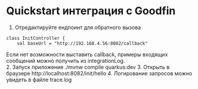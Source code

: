 # Quickstart интеграция с Goodfin

1. Отредактируйте ендпоинт для обратного вызова
``` 
class InitController {
    val baseUrl = "http://192.168.4.56:8082/callback"
```
Если нет возможности выставить callback, примеры входящих сообщений можно получить из integrationLog.    
2. Запуск приложения ./mvnw compile quarkus:dev
3. Открыть в браузере http://localhost:8082/init/hello
4. Логирование запросов можно увидеть в файле trace.log
